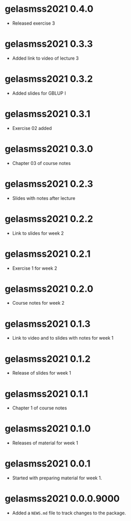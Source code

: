 # gelasmss2021 0.4.0

* Released exercise 3

# gelasmss2021 0.3.3

* Added link to video of lecture 3

# gelasmss2021 0.3.2

* Added slides for GBLUP I

# gelasmss2021 0.3.1

* Exercise 02 added

# gelasmss2021 0.3.0

* Chapter 03 of course notes

# gelasmss2021 0.2.3

* Slides with notes after lecture

# gelasmss2021 0.2.2

* Link to slides for week 2

# gelasmss2021 0.2.1

* Exercise 1 for week 2

# gelasmss2021 0.2.0

* Course notes for week 2

# gelasmss2021 0.1.3

* Link to video and to slides with notes for week 1

# gelasmss2021 0.1.2

* Release of slides for week 1

# gelasmss2021 0.1.1

* Chapter 1 of course notes

# gelasmss2021 0.1.0

* Releases of material for week 1

# gelasmss2021 0.0.1

* Started with preparing material for week 1.

# gelasmss2021 0.0.0.9000

* Added a `NEWS.md` file to track changes to the package.
